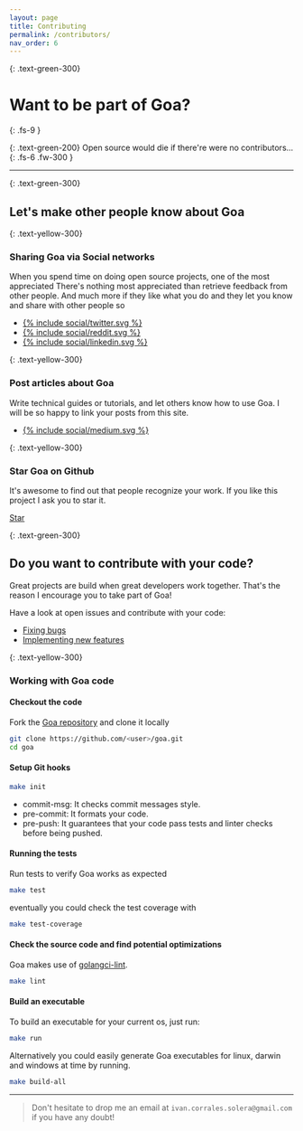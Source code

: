```yaml
---
layout: page
title: Contributing
permalink: /contributors/
nav_order: 6
---
```


{: .text-green-300}
# Want to be part of Goa?
{: .fs-9 }

{: .text-green-200}
Open source would die if there're were no contributors...
{: .fs-6 .fw-300 }

---

{: .text-green-300}
## Let's make other people know about Goa

{: .text-yellow-300}
### Sharing Goa via Social networks

When you spend time on doing open source projects, one of the most appreciated There's nothing most appreciated than retrieve feedback from other people. And much more if they like what you
do and they let you know and share with other people so 

<div class="socialme">
    <ul>
        <li class="twitter">
            <a href="https://twitter.com/intent/tweet?via={{site.data.social.twitter.username}}&url={{ site.data.social.twitter.url | uri_escape}}&text={{ site.data.social.twitter.message | uri_escape}}" target="_blank">
                {% include social/twitter.svg %}
            </a>
        </li>
        <li class="reddit">
            <a href="http://www.reddit.com/submit?url={{ site.data.social.reddit.message | uri_escape}}&title={{ site.data.social.reddit.title | uri_escape }}" target="_blank">
                {% include social/reddit.svg %}
            </a>
        </li>
        <li class="linkedin">
            <a href="https://www.linkedin.com/shareArticle?mini=true&url={{ site.data.social.linkedin.url | uri_escape}}&title={{ site.data.social.linkedin.title | uri_escape}}" target="_blank">
                {% include social/linkedin.svg %}
            </a>
        </li>
    </ul>
</div>




{: .text-yellow-300}
### Post articles about Goa

Write technical guides or tutorials, and let others know how to use Goa. I will be so happy to link your posts from
this site.
 
<div class="socialme">
 <ul>
     <li class="medium">
         <a href="{{ site.data.social.medium.url }}" target="_blank">
             {% include social/medium.svg %}
         </a>
     </li>
 </ul>
</div>

{: .text-yellow-300}
### Star Goa on Github

It's awesome to find out that people recognize your work. If you like this project I ask you to star it.


<!-- Place this tag where you want the button to render. -->
<!-- Place this tag in your head or just before your close body tag. -->
<script async defer src="https://buttons.github.io/buttons.js"></script>
<a class="github-button" href="https://github.com/wesovilabs/goa" data-color-scheme="no-preference: light; light: light; dark: dark;" data-icon="octicon-star" data-size="large" data-show-count="true" aria-label="Star wesovilabs/goa on GitHub">Star</a>

{: .text-green-300}
## Do you want to contribute with your code?

Great projects are build when great developers work together. That's
the reason I encourage you to take part of Goa!

Have a look at open issues and contribute with your code:

- [Fixing bugs](https://github.com/wesovilabs/goa/projects/1)
- [Implementing new features](https://github.com/wesovilabs/goa/projects/2)


{: .text-yellow-300}
### Working with Goa code


#### Checkout the code

Fork the [Goa repository](https://github.com/wesovilabs/goa) and clone it locally 

```bash
git clone https://github.com/<user>/goa.git
cd goa
```

#### Setup Git hooks

```bash
make init
```

- commit-msg: It checks commit messages style.
- pre-commit: It formats your code.
- pre-push: It guarantees that your code pass tests and linter checks before being pushed.


#### Running the tests

Run tests to verify Goa works as expected

```bash
make test
```

eventually you could check the test coverage with

```bash
make test-coverage
``` 

#### Check the source code and find potential optimizations

Goa makes use of [golangci-lint](https://github.com/golangci/golangci-lint).

```bash
make lint
```

#### Build an executable

To build an executable for your current os, just run:

```bash
make run
```

Alternatively you could  easily generate Goa executables for linux, darwin and 
windows at time by running.

```bash
make build-all
``` 

---

> Don't hesitate to drop me an email at `ivan.corrales.solera@gmail.com` if you have any doubt!
